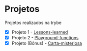 # Projetos

Projetos realizados na trybe

- [x] Projeto 1 - [Lessons-learned](https://imvictorm.github.io/Projetos/lessons-learned/)
- [x] Projeto 2 - [Playground-functions](https://github.com/ImVictorM/Projetos/tree/main/playground-functions/src)
- [x] Projeto (Bônus) - [Carta-misteriosa](https://imvictorm.github.io/carta-misteriosa/)
